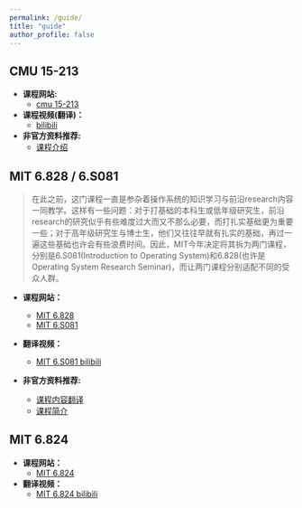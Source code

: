 ```yaml
---
permalink: /guide/
title: "guide"
author_profile: false
---
```




## CMU 15-213



* **课程网站:** 
  * [cmu 15-213](https://www.cs.cmu.edu/~213/)
* **课程视频(翻译)：**
  * [bilibili](https://www.bilibili.com/video/BV1iW411d7hd)
* **非官方资料推荐:**
  * [课程介绍](https://csdiy.wiki/%E4%BD%93%E7%B3%BB%E7%BB%93%E6%9E%84/CSAPP/)





## MIT 6.828 / 6.S081



> 在此之前，这门课程一直是参杂着操作系统的知识学习与前沿research内容一同教学。这样有一些问题：对于打基础的本科生或低年级研究生，前沿research的研究似乎有些难度过大而又不那么必要，而打扎实基础更为重要一些；对于高年级研究生与博士生，他们又往往早就有扎实的基础，再过一遍这些基础也许会有些浪费时间。因此，MIT今年决定将其拆为两门课程，分别是6.S081(Introduction to Operating System)和6.828(也许是Operating System Research Seminar)，而让两门课程分别适配不同的受众人群。




* **课程网站：**
  * [MIT 6.828](https://pdos.csail.mit.edu/6.828/2018/schedule.html)
  * [MIT 6.S081]( https://pdos.csail.mit.edu/6.828/2021/schedule.html)
* **翻译视频：**
  * [MIT 6.S081 bilibili]( https://www.bilibili.com/video/BV19k4y1C7kA/)

* **非官方资料推荐:**
  * [课程内容翻译](https://mit-public-courses-cn-translatio.gitbook.io/mit6-s081/)
  * [课程简介](https://csdiy.wiki/%E6%93%8D%E4%BD%9C%E7%B3%BB%E7%BB%9F/MIT6.S081/)



## MIT 6.824



* **课程网站：**
  * [MIT 6.824](http://nil.csail.mit.edu/6.824/2020/)
* **翻译视频：**
  * [MIT 6.824 bilibili](https://www.bilibili.com/video/BV1R7411t71W)